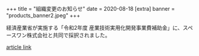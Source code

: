 +++
title = "組織変更のお知らせ"
date = 2020-08-18
[extra]
banner = "products_banner2.jpeg"
+++

経済産業省が実施する「令和2年度 産業技術実用化開発事業費補助金」に、スペースワン株式会社と共同で採択されました。 

[article link](https://sii.or.jp/space02/decision.html) 
